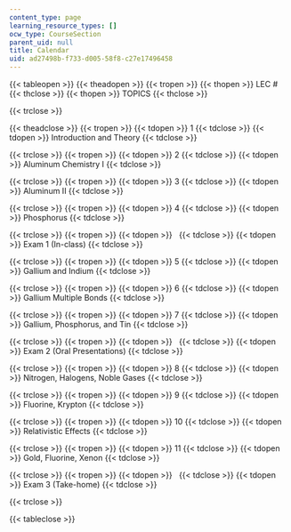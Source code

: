 ```yaml
---
content_type: page
learning_resource_types: []
ocw_type: CourseSection
parent_uid: null
title: Calendar
uid: ad27498b-f733-d005-58f8-c27e17496458
---
```


{{< tableopen >}}
{{< theadopen >}}
{{< tropen >}}
{{< thopen >}}
LEC #
{{< thclose >}}
{{< thopen >}}
TOPICS
{{< thclose >}}

{{< trclose >}}

{{< theadclose >}}
{{< tropen >}}
{{< tdopen >}}
1
{{< tdclose >}}
{{< tdopen >}}
Introduction and Theory
{{< tdclose >}}

{{< trclose >}}
{{< tropen >}}
{{< tdopen >}}
2
{{< tdclose >}}
{{< tdopen >}}
Aluminum Chemistry I
{{< tdclose >}}

{{< trclose >}}
{{< tropen >}}
{{< tdopen >}}
3
{{< tdclose >}}
{{< tdopen >}}
Aluminum II
{{< tdclose >}}

{{< trclose >}}
{{< tropen >}}
{{< tdopen >}}
4
{{< tdclose >}}
{{< tdopen >}}
Phosphorus
{{< tdclose >}}

{{< trclose >}}
{{< tropen >}}
{{< tdopen >}}
 
{{< tdclose >}}
{{< tdopen >}}
Exam 1 (In-class)
{{< tdclose >}}

{{< trclose >}}
{{< tropen >}}
{{< tdopen >}}
5
{{< tdclose >}}
{{< tdopen >}}
Gallium and Indium
{{< tdclose >}}

{{< trclose >}}
{{< tropen >}}
{{< tdopen >}}
6
{{< tdclose >}}
{{< tdopen >}}
Gallium Multiple Bonds
{{< tdclose >}}

{{< trclose >}}
{{< tropen >}}
{{< tdopen >}}
7
{{< tdclose >}}
{{< tdopen >}}
Gallium, Phosphorus, and Tin
{{< tdclose >}}

{{< trclose >}}
{{< tropen >}}
{{< tdopen >}}
 
{{< tdclose >}}
{{< tdopen >}}
Exam 2 (Oral Presentations)
{{< tdclose >}}

{{< trclose >}}
{{< tropen >}}
{{< tdopen >}}
8
{{< tdclose >}}
{{< tdopen >}}
Nitrogen, Halogens, Noble Gases
{{< tdclose >}}

{{< trclose >}}
{{< tropen >}}
{{< tdopen >}}
9
{{< tdclose >}}
{{< tdopen >}}
Fluorine, Krypton
{{< tdclose >}}

{{< trclose >}}
{{< tropen >}}
{{< tdopen >}}
10
{{< tdclose >}}
{{< tdopen >}}
Relativistic Effects
{{< tdclose >}}

{{< trclose >}}
{{< tropen >}}
{{< tdopen >}}
11
{{< tdclose >}}
{{< tdopen >}}
Gold, Fluorine, Xenon
{{< tdclose >}}

{{< trclose >}}
{{< tropen >}}
{{< tdopen >}}
 
{{< tdclose >}}
{{< tdopen >}}
Exam 3 (Take-home)
{{< tdclose >}}

{{< trclose >}}

{{< tableclose >}}
